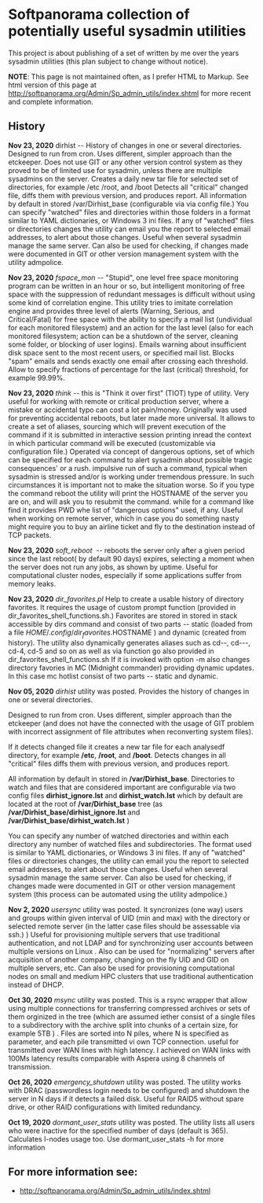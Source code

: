 # Softpanorama collection of potentially useful sysadmin utilities


This project is about publishing of a set of written by me over the years sysadmin utilities (this plan subject to change without notice).

**NOTE**: This page is not maintained often, as I prefer HTML to Markup. See html version of this page at http://softpanorama.org/Admin/Sp_admin_utils/index.shtml for more recent and complete information.

## History
**Nov 23, 2020**   dirhist -- History of changes in one or several directories. Designed to run from cron. Uses different, simpler approach than the etckeeper. Does not use GIT or any other version control system as they proved to be of limited use for sysadmin, unless there are multiple sysadmins on the server. Creates a daily new tar file for selected set of directories, for example  /etc /root, and /boot  Detects all "critical" changed file, diffs them with previous version, and produces report. All information by default in stored  /var/Dirhist_base (configurable via  via config file.) You can specify "watched" files and directories within those folders in a format similar to YAML dictionaries, or Windows 3 ini files.  If any of "watched" files or directories changes the utility can email you the report to selected email addresses, to alert about those changes. Useful when several sysadmin manage the same server.  Can also be used for checking, if changes made were documented in GIT or other version management system with the utility admpolice.

**Nov 23, 2020**  *fspace_mon* -- "Stupid", one level free space monitoring program can be written in an hour or so, but intelligent monitoring of free space with the suppression of redundant messages is difficult without using some kind of correlation engine. This utility tries to imitate correlation engine and provides three level of alerts (Warning, Serious, and Critical/Fatal) for free space with the ability to specify a mail list (undividual for each monitored filesystem) and an action for the last level (also for each monitored filesystem; action can be a shutdown of the server, cleaning some folder,  or blocking of user logins). Emails warning about insufficient disk space sent to the most recent users, or specified mail list.  Blocks "spam" emails and sends exactly one email after crossing each threshold. Allow to specify fractions of percentage for the last (critical) threshold, for example 99.99%. 

**Nov 23, 2020**  *think* -- this is "Think it over first" (TIOT) type of utility. Very useful for working with remote or critical production server, where a mistake or accidental typo can cost a lot pain/money. Originally was used for preventing accidental reboots, but later made more universal. It allows to create a set of aliases, sourcing which will prevent execution of the command if it is submitted in interactive session printing inread the context in which particular command will be executed (customizable via configuration file.) Operated via concept of dangerous options, set of which can be specified for each command to alert sysadmin about possible tragic consequences' or a rush. impulsive  run of such a command, typical when sysadmin is stressed and/or is working under tremendous pressure.  In such circumstances it is important not to make the situation worse. So if you type the command reboot the utility will print the HOSTNAME of the server you are on,  and will ask you to resubmit the command.  while for a command like find  it provides PWD  whe list of "dangerous options" used, if any.  Useful when working on remote server, which in case you do something nasty might require you to buy an airline ticket and fly to the destination instead of TCP packets.  

**Nov 23, 2020**  *soft_reboot*  -- reboots the server only after a given period since the last reboot( by default 90 days) expires, selecting a moment when the server does not run any jobs, as shown by uptime.  Useful for computational cluster nodes, especially if some applications suffer from memory leaks. 

**Nov 23, 2020**  *dir_favorites.pl*  Help to create a usable history of directory favorites. It requires the usage of custom prompt function (provided in  dir_favorites_shell_functions.sh.)  Favorites are stored in stored in stack accessible by dirs command and consist of two parts -- static (loaded from a file  $HOME/.config/dir_favorites.$HOSTNAME ) and dynamic (created from history). The utility also dynamically generates aliases such as cd--, cd---, cd-4, cd-5 and so on as well as via function go also provided in dir_favorites_shell_functions.sh
If it is invoked with option -m also  changes directory favories in MC (Midnight commander)  providing dynamic updates. In this case mc hotlist consist of two parts -- static and dynamic. 


**Nov 05, 2020**  *dirhist* utility was posted. Provides the history of changes in one or several directories.

Designed to run from cron. Uses different, simpler approach than the etckeeper (and does not have the connected with the usage of GIT problem with incorrect assignment of file attributes when reconverting system files). 

If it detects changed file it creates a new tar file for each analysedf directory, for example  **/etc**, **/root**, and **/boot**.  Detects changes in all "critical" files diffs them with previous version, and produces report.

All information by default in stored in **/var/Dirhist_base**. Directories to watch and files that are considered important are configurable via two config files **dirhist_ignore.lst** and **dirhist_watch.lst** which by default are located at the root of **/var/Dirhist_base**  tree (as **/var/Dirhist_base/dirhist_ignore.lst** and
**/var/Dirhist_base/dirhist_watch.lst** )

You can specify any number of watched directories and within each directory any number of watched files and subdirectories. The format used is similar to YAML dictionaries, or Windows 3 ini files. If any of "watched" files or directories changes, the utility can email you the report to selected email addresses, to alert about those changes. Useful when several sysadmin manage the same server. Can also be used for checking, if changes made were documented in GIT or other version management system (this process can be automated using the utility admpolice.)



**Nov 2, 2020** *usersync* utility was posted. It syncronizes (one way) users and groups within given interval of UID (min and max)  with the directory or selected remote server (in the latter case files should be assessable via ssh.) ) Useful for provisioning multiple servers that use traditional authentication, and not  LDAP and for synchronizing user accounts between multiple versions on Linux .  Also can be used for "normalizing" servers after acquisition of another company, changing on the fly UID and GID on multiple servers, etc.  Can also be used for provisioning computational nodes on small and medium HPC clusters that use traditional authentication instead of DHCP.  

**Oct 30, 2020** *msync* utility was posted. This is a rsync wrapper that allow using multiple connections for transferring compressed archives or sets of them orginized in the tree (which are assumed iether consist of a single files to a subdirectory with the archive split into chunks of a certain size, for example 5TB ) . Files are sorted into N piles, where N is specified as parameter,  and each pile transmitted vi own TCP connection. useful for transmitted over WAN lines with high latency. I achieved on WAN links with 100Ms latency results comparable with Aspera using 8 channels of transmission. 

**Oct 26, 2020** *emergency_shutdown* utility was posted. The utility works with DRAC (passwordless login needs to be configured) and shutdown the server in N days if it detects a failed disk. Useful for RAID5 without spare drive, or other RAID configurations with limited redundancy.  

**Oct 19, 2020** *dormant_user_stats* utility was posted. The utility lists all users who were inactive for the specified number of days (default is 365). Calculates I-nodes usage too. Use dormant_user_stats -h for more information 

## For more information see:

* http://softpanorama.org/Admin/Sp_admin_utils/index.shtml
